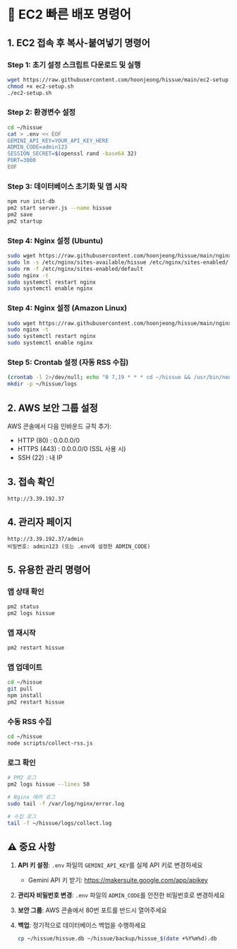 # 🚀 EC2 빠른 배포 명령어

## 1. EC2 접속 후 복사-붙여넣기 명령어

### Step 1: 초기 설정 스크립트 다운로드 및 실행
```bash
wget https://raw.githubusercontent.com/hoonjeong/hissue/main/ec2-setup.sh
chmod +x ec2-setup.sh
./ec2-setup.sh
```

### Step 2: 환경변수 설정
```bash
cd ~/hissue
cat > .env << EOF
GEMINI_API_KEY=YOUR_API_KEY_HERE
ADMIN_CODE=admin123
SESSION_SECRET=$(openssl rand -base64 32)
PORT=3000
EOF
```

### Step 3: 데이터베이스 초기화 및 앱 시작
```bash
npm run init-db
pm2 start server.js --name hissue
pm2 save
pm2 startup
```

### Step 4: Nginx 설정 (Ubuntu)
```bash
sudo wget https://raw.githubusercontent.com/hoonjeong/hissue/main/nginx-config.conf -O /etc/nginx/sites-available/hissue
sudo ln -s /etc/nginx/sites-available/hissue /etc/nginx/sites-enabled/
sudo rm -f /etc/nginx/sites-enabled/default
sudo nginx -t
sudo systemctl restart nginx
sudo systemctl enable nginx
```

### Step 4: Nginx 설정 (Amazon Linux)
```bash
sudo wget https://raw.githubusercontent.com/hoonjeong/hissue/main/nginx-config.conf -O /etc/nginx/conf.d/hissue.conf
sudo nginx -t
sudo systemctl restart nginx
sudo systemctl enable nginx
```

### Step 5: Crontab 설정 (자동 RSS 수집)
```bash
(crontab -l 2>/dev/null; echo "0 7,19 * * * cd ~/hissue && /usr/bin/node scripts/collect-rss.js >> logs/collect.log 2>&1") | crontab -
mkdir -p ~/hissue/logs
```

## 2. AWS 보안 그룹 설정

AWS 콘솔에서 다음 인바운드 규칙 추가:
- HTTP (80) : 0.0.0.0/0
- HTTPS (443) : 0.0.0.0/0 (SSL 사용 시)
- SSH (22) : 내 IP

## 3. 접속 확인
```
http://3.39.192.37
```

## 4. 관리자 페이지
```
http://3.39.192.37/admin
비밀번호: admin123 (또는 .env에 설정한 ADMIN_CODE)
```

## 5. 유용한 관리 명령어

### 앱 상태 확인
```bash
pm2 status
pm2 logs hissue
```

### 앱 재시작
```bash
pm2 restart hissue
```

### 앱 업데이트
```bash
cd ~/hissue
git pull
npm install
pm2 restart hissue
```

### 수동 RSS 수집
```bash
cd ~/hissue
node scripts/collect-rss.js
```

### 로그 확인
```bash
# PM2 로그
pm2 logs hissue --lines 50

# Nginx 에러 로그
sudo tail -f /var/log/nginx/error.log

# 수집 로그
tail -f ~/hissue/logs/collect.log
```

## ⚠️ 중요 사항

1. **API 키 설정**: `.env` 파일의 `GEMINI_API_KEY`를 실제 API 키로 변경하세요
   - Gemini API 키 받기: https://makersuite.google.com/app/apikey

2. **관리자 비밀번호 변경**: `.env` 파일의 `ADMIN_CODE`를 안전한 비밀번호로 변경하세요

3. **보안 그룹**: AWS 콘솔에서 80번 포트를 반드시 열어주세요

4. **백업**: 정기적으로 데이터베이스 백업을 수행하세요
   ```bash
   cp ~/hissue/hissue.db ~/hissue/backup/hissue_$(date +%Y%m%d).db
   ```